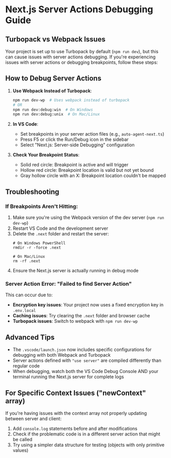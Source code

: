 # Next.js Server Actions Debugging Guide

## Turbopack vs Webpack Issues

Your project is set up to use Turbopack by default (`npm run dev`), but this can cause issues with server actions debugging. If you're experiencing issues with server actions or debugging breakpoints, follow these steps:

## How to Debug Server Actions

1. **Use Webpack Instead of Turbopack**:
   ```bash
   npm run dev-wp  # Uses webpack instead of turbopack
   # OR
   npm run dev:debug:win  # On Windows
   npm run dev:debug:unix  # On Mac/Linux
   ```

2. **In VS Code**:
   - Set breakpoints in your server action files (e.g., `auto-agent-next.ts`)
   - Press F5 or click the Run/Debug icon in the sidebar
   - Select "Next.js: Server-side Debugging" configuration
   
3. **Check Your Breakpoint Status**:
   - Solid red circle: Breakpoint is active and will trigger
   - Hollow red circle: Breakpoint location is valid but not yet bound
   - Gray hollow circle with an X: Breakpoint location couldn't be mapped

## Troubleshooting

### If Breakpoints Aren't Hitting:

1. Make sure you're using the Webpack version of the dev server (`npm run dev-wp`)
2. Restart VS Code and the development server
3. Delete the `.next` folder and restart the server:
   ```
   # On Windows PowerShell
   rmdir -r -force .next
   
   # On Mac/Linux
   rm -rf .next
   ```
4. Ensure the Next.js server is actually running in debug mode

### Server Action Error: "Failed to find Server Action"

This can occur due to:
- **Encryption key issues**: Your project now uses a fixed encryption key in `.env.local`
- **Caching issues**: Try clearing the `.next` folder and browser cache
- **Turbopack issues**: Switch to webpack with `npm run dev-wp`

## Advanced Tips

- The `.vscode/launch.json` now includes specific configurations for debugging with both Webpack and Turbopack
- Server actions defined with `"use server"` are compiled differently than regular code
- When debugging, watch both the VS Code Debug Console AND your terminal running the Next.js server for complete logs

## For Specific Context Issues ("newContext" array)

If you're having issues with the context array not properly updating between server and client:
1. Add `console.log` statements before and after modifications
2. Check if the problematic code is in a different server action that might be called
3. Try using a simpler data structure for testing (objects with only primitive values) 